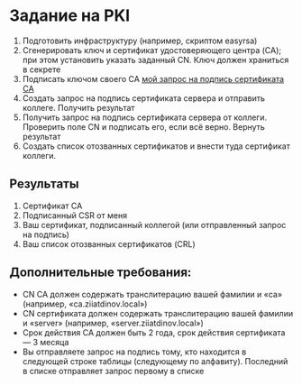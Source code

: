 # Задание на PKI

1. Подготовить инфраструктуру (например, скриптом easyrsa)
2. Сгенерировать ключ и сертификат удостоверяющего центра (CA); при этом установить указать заданный CN. Ключ должен храниться в секрете
3. Подписать ключом своего CA [мой запрос на подпись сертификата CA](ca.req)
4. Создать запрос на подпись сертификата сервера и отправить коллеге. Получить результат
5. Получить запрос на подпись сертификата сервера от коллеги. Проверить поле CN и подписать его, если всё верно. Вернуть результат
6. Создать список отозванных сертификатов и внести туда сертификат коллеги.

## Результаты

1. Сертификат CA
2. Подписанный CSR от меня
3. Ваш сертификат, подписанный коллегой (или отправленный запрос на подпись)
4. Ваш список отозванных сертификатов (CRL)

## Дополнительные требования: 

- CN CA должен содержать транслитерацию вашей фамилии и «ca» (например, «ca.ziiatdinov.local»)
- CN сертификата должен содержать транслитерацию вашей фамилии и «server» (например, «server.ziiatdinov.local»)
- Срок действия CA должен быть 2 года, срок действия сертификата — 3 месяца
- Вы отправляете запрос на подпись тому, кто находится в следующей строке таблицы (следующему по алфавиту). Последний в списке отправляет запрос первому в списке
